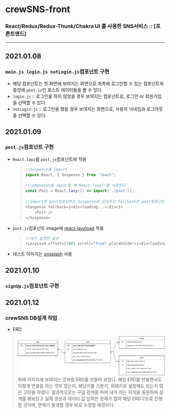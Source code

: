 # crewSNS-front
### React/Redux/Redux-Thunk/Chakra UI 를 사용한 SNS서비스 :: [프론트앤드]

---
## 2021.01.08
### `main.js login.js notLogin.js`컴포넌트 구현
- 해당 컴포넌트는 첫 화면에 보여지는 화면으로 좌측에 로그인할 수 있는 컴포넌트와 중앙에 `post.js`인 포스트 데이터들을 볼 수 있다.
- `login.js` :: 로그인을 하지 않았을 경우 보여지는 컴포넌트로, 로그인 or 회원가입을 선택할 수 있다.
- `notLogin.js` :: 로그인을 했을 경우 보여지는 화면으로, 사용자 닉네임과 로그아웃을 선택할 수 있다.

## 2021.01.09
### `post.js`컴포넌트 구현
- `React.layz`를 `post.js`컴포넌트에 적용
  > ```javascript
  > //Suspense를 import
  > import React, { Suspense } from 'react';
  > 
  > //component를 impor할 때 React.lazy()를 사용한다
  > const Post = React.lazy(() => import('./post'));
  > 
  > //import한 post컴포넌트는 Suspense로 감싸주고 fallback은 post컴포넌트가 보여지기 전까지 보여줄 내용을 적어준다.
  > <Suspense fallback={<div>loading...</div>}>
  >     <Post />
  > </Suspense>
  > ```
- `post.js`컴포넌트 image에 [react-layzload](https://www.npmjs.com/package/react-lazyload) 적용
  >```javascript
  >//내가 설정한 옵션
  ><LazyLoad offset={100} scroll="true" placeholder={<div>loading...</div>} height="300px"></LazyLoad>
  >```
  > 
- 테스트 이미지는 [unsplash](https://unsplash.com/) 사용

## 2021.01.10
### `signUp.js`컴포넌트 구현

## 2021.01.12
### crewSNS DB설계 작업
- ERD
>![crewSNS ERD](./crewSNS_ERD.png)
위에 이미지에 보여지는 것처럼 ERD를 만들어 보았다. 해당 ERD를 만들면서도 이렇게 연결을 하는 것이 맞는지, 해당키를 기본키, 외래키로 설정해도 되는지 많은 고민을 하였다. 결과적으로는 구글 검색을 하며 내가 아는 지식을 동원하여 설계를 해보았고 실제 생성과 데이터 값 입력은 문제가 없어 해당 ERD구조로 진행할 것이며, 문제가 발생할 경우 바로 수정할 예정이다.